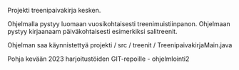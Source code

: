 Projekti treenipaivakirja kesken.

Ohjelmalla pystyy luomaan vuosikohtaisesti treenimuistiinpanon. 
Ohjelmaan pystyy kirjaanaam päiväkohtaisesti esimerkiksi salitreenit.


Ohjelman saa käynnistettyä projekti / src / treenit / TreenipaivakirjaMain.java

Pohja kevään 2023 harjoitustöiden GIT-repoille - ohjelmlointi2
